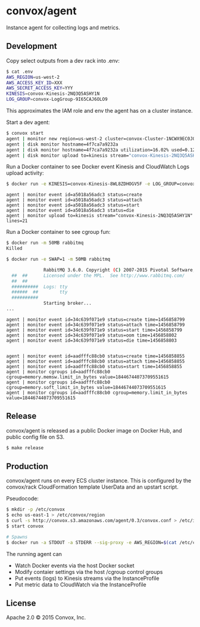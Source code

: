 # convox/agent

Instance agent for collecting logs and metrics.

## Development

Copy select outputs from a dev rack into .env:

```bash
$ cat .env
AWS_REGION=us-west-2
AWS_ACCESS_KEY_ID=XXX
AWS_SECRET_ACCESS_KEY=YYY
KINESIS=convox-Kinesis-2NQ3Q5ASHY1N
LOG_GROUP=convox-LogGroup-9I65CAJ6OLO9
```

This approximates the IAM role and env the agent has on a cluster instance.

Start a dev agent:

```bash
$ convox start
agent | monitor new region=us-west-2 cluster=convox-Cluster-1NCWX9EC0JOV4
agent | disk monitor hostname=4f7ca7a9232a
agent | disk monitor hostname=4f7ca7a9232a utilization=16.02% used=0.1209G available=0.7547G
agent | disk monitor upload to=kinesis stream="convox-Kinesis-2NQ3Q5ASHY1N" lines=1
```

Run a Docker container to see Docker event Kinesis and CloudWatch Logs upload activity:

```bash
$ docker run -e KINESIS=convox-Kinesis-8WL8ZDHOGV5F -e LOG_GROUP=convox-LogGroup-V21KNCGSV61R -e PROCESS=hello-world -e RELEASE=RXBKPDQEGDU hello-world
```

```
agent | monitor event id=a5018a56adc3 status=create
agent | monitor event id=a5018a56adc3 status=attach
agent | monitor event id=a5018a56adc3 status=start
agent | monitor event id=a5018a56adc3 status=die
agent | monitor upload to=kinesis stream="convox-Kinesis-2NQ3Q5ASHY1N" lines=21
```

Run a Docker container to see cgroup fun:

```bash
$ docker run -m 50MB rabbitmq
Killed

$ docker run -e SWAP=1 -m 50MB rabbitmq

              RabbitMQ 3.6.0. Copyright (C) 2007-2015 Pivotal Software, Inc.
  ##  ##      Licensed under the MPL.  See http://www.rabbitmq.com/
  ##  ##
  ##########  Logs: tty
  ######  ##        tty
  ##########
              Starting broker...
...
```

```
agent | monitor event id=34c639f071e9 status=create time=1456858799
agent | monitor event id=34c639f071e9 status=attach time=1456858799
agent | monitor event id=34c639f071e9 status=start time=1456858799
agent | monitor event id=34c639f071e9 status=oom time=1456858802
agent | monitor event id=34c639f071e9 status=die time=1456858803


agent | monitor event id=aadfffc88cb0 status=create time=1456858855
agent | monitor event id=aadfffc88cb0 status=attach time=1456858855
agent | monitor event id=aadfffc88cb0 status=start time=1456858855
agent | monitor cgroups id=aadfffc88cb0 cgroup=memory.memsw.limit_in_bytes value=18446744073709551615
agent | monitor cgroups id=aadfffc88cb0 cgroup=memory.soft_limit_in_bytes value=18446744073709551615
agent | monitor cgroups id=aadfffc88cb0 cgroup=memory.limit_in_bytes value=18446744073709551615
```

## Release

convox/agent is released as a public Docker image on Docker Hub, and public
config file on S3.

```bash
$ make release
```

## Production

convox/agent runs on every ECS cluster instance. This is configured by the
convox/rack CloudFormation template UserData and an upstart script.

Pseudocode:

```bash
$ mkdir -p /etc/convox
$ echo us-east-1 > /etc/convox/region
$ curl -s http://convox.s3.amazonaws.com/agent/0.3/convox.conf > /etc/init/convox.conf
$ start convox

# Spawns
$ docker run -a STDOUT -a STDERR --sig-proxy -e AWS_REGION=$(cat /etc/convox/region) -v /cgroup:/cgroup -v /var/run/docker.sock:/var/run/docker.sock convox/agent:0.3
```

The running agent can

* Watch Docker events via the host Docker socket
* Modify contaier settings via the host /cgroup control groups
* Put events (logs) to Kinesis streams via the InstanceProfile
* Put metric data to CloudWatch via the InstanceProfile

## License

Apache 2.0 &copy; 2015 Convox, Inc.

